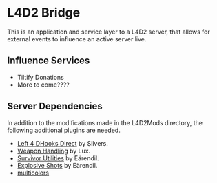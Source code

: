 # L4D2 Bridge

This is an application and service layer to a L4D2 server, that allows for external events to influence an active server live.

## Influence Services

* Tiltify Donations
* More to come????

## Server Dependencies

In addition to the modifications made in the L4D2Mods directory, the following additional plugins are needed.

* [Left 4 DHooks Direct](https://forums.alliedmods.net/showthread.php?t=321696) by Silvers.
* [Weapon Handling](https://forums.alliedmods.net/showthread.php?t=319947) by Lux.
* [Survivor Utilities](https://forums.alliedmods.net/showthread.php?t=335683) by Eärendil.
* [Explosive Shots](https://forums.alliedmods.net/showthread.php?t=342301) by Eärendil.
* [multicolors](https://github.com/fbef0102/L4D1_2-Plugins/releases/tag/Multi-Colors)

